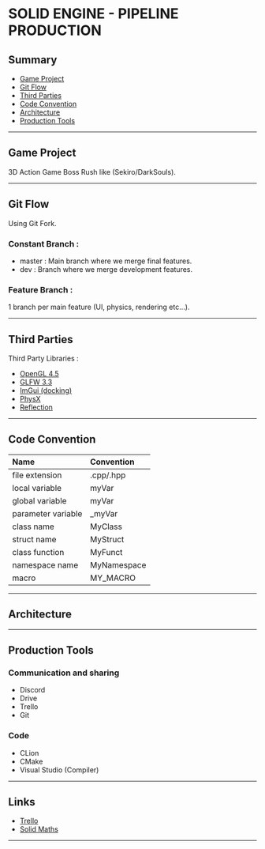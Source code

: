 # SOLID ENGINE - PIPELINE PRODUCTION

## Summary

- [Game Project](##Game%20Project)
- [Git Flow](##Git%20Flow)
- [Third Parties](##Third%20Parties)
- [Code Convention](##Code%20Convention)
- [Architecture](##Architecture)
- [Production Tools](##Production%20Tools)

---

## Game Project

3D Action Game Boss Rush like (Sekiro/DarkSouls).

---

## Git Flow

Using Git Fork.

### Constant Branch :

- master : Main branch where we merge final features.
- dev : Branch where we merge development features.

### Feature Branch :

1 branch per main feature (UI, physics, rendering etc...).

---

## Third Parties

Third Party Libraries :

- [OpenGL 4.5](http://glad.dav1d.de/#profile=core&api=gl%3D4.5&api=gles1%3Dnone&api=gles2%3Dnone&api=glsc2%3Dnone&extensions=GL_KHR_debug&language=c&specification=gl&loader=on)
- [GLFW 3.3](https://www.glfw.org/)
- [ImGui (docking)](https://github.com/ocornut/imgui/tree/docking)
- [PhysX](https://developer.nvidia.com/physx-sdk)
- [Reflection](https://github.com/jsoysouvanh/Refureku)

---

## Code Convention

|Name               |Convention |
|:------------------|:----------|
|file extension     |.cpp/.hpp  |
|local variable     |myVar      |
|global variable    |myVar      |
|parameter variable |_myVar     |
|class name         |MyClass    |
|struct name        |MyStruct   |
|class function     |MyFunct    |
|namespace name     |MyNamespace|
|macro              |MY_MACRO   |

---

## Architecture



---

## Production Tools

### Communication and sharing

- Discord
- Drive
- Trello
- Git

### Code

- CLion
- CMake
- Visual Studio (Compiler)

---

## Links

- [Trello](https://trello.com/b/bayuJUGa/solid-engine)
- [Solid Maths](https://github.com/guillaumelbf/SolidMaths/tree/master)

---